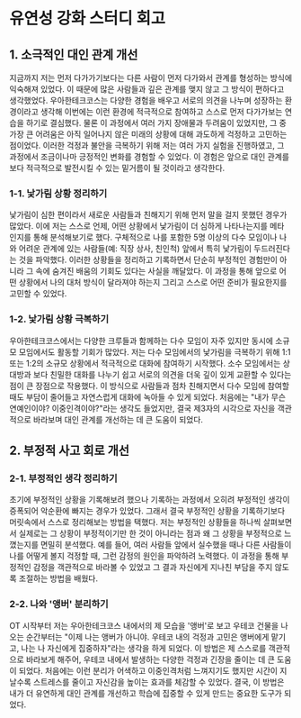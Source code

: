 # 유연성 강화 스터디 회고
## 1. 소극적인 대인 관계 개선
지금까지 저는 먼저 다가가기보다는 다른 사람이 먼저 다가와서 관계를 형성하는 방식에 익숙해져 있었다. 이 때문에 많은 사람들과 깊은 관계를 맺지 않고 그 방식이 편하다고 생각했었다. 우아한테크코스는 다양한 경험을 배우고 서로의 의견을 나누며 성장하는 환경이라고 생각해 이번에는 이런 환경에 적극적으로 참여하고 스스로 먼저 다가가보는 연습을 하기로 결심했다. 물론 이 과정에서 여러 가지 장애물과 두려움이 있었지만, 그 중 가장 큰 어려움은 아직 일어나지 않은 미래의 상황에 대해 과도하게 걱정하고 고민하는 점이었다. 이러한 걱정과 불안을 극복하기 위해 저는 여러 가지 실험을 진행하였고, 그 과정에서 조금이나마 긍정적인 변화를 경험할 수 있었다. 이 경험은 앞으로 대인 관계를 보다 적극적으로 발전시킬 수 있는 밑거름이 될 것이라고 생각한다.

### 1-1. 낯가림 상황 정리하기
낯가림이 심한 편이라서 새로운 사람들과 친해지기 위해 먼저 말을 걸지 못했던 경우가 많았다. 이에 저는 스스로 언제, 어떤 상황에서 낯가림이 더 심하게 나타나는지를 메타 인지를 통해 분석해보기로 했다. 구체적으로 나를 포함한 5명 이상의 다수 모임이나 나와 어려운 관계에 있는 사람들(예: 직장 상사, 친인척) 앞에서 특히 낯가림이 두드러진다는 것을 파악했다. 이러한 상황들을 정리하고 기록하면서 단순히 부정적인 경험만이 아니라 그 속에 숨겨진 배움의 기회도 있다는 사실을 깨달았다. 이 과정을 통해 앞으로 어떤 상황에서 나의 대처 방식이 달라져야 하는지 그리고 스스로 어떤 준비가 필요한지를 고민할 수 있었다.

### 1-2. 낯가림 상황 극복하기
우아한테크코스에서는 다양한 크루들과 함께하는 다수 모임이 자주 있지만 동시에 소규모 모임에서도 활동할 기회가 많았다. 저는 다수 모임에서의 낯가림을 극복하기 위해 1:1 또는 1:2의 소규모 상황에서 적극적으로 대화에 참여하기 시작했다. 소수 모임에서는 상대방과 보다 친밀한 대화를 나누기 쉽고 서로의 의견을 더욱 깊이 있게 교환할 수 있다는 점이 큰 장점으로 작용했다. 이 방식으로 사람들과 점차 친해지면서 다수 모임에 참여할 때도 부담이 줄어들고 자연스럽게 대화에 녹아들 수 있게 되었다. 처음에는 "내가 무슨 연예인이야? 이중인격이야?"라는 생각도 들었지만, 결국 제3자의 시각으로 자신을 객관적으로 바라보며 대인 관계를 개선하는 데 큰 도움이 되었다.

## 2. 부정적 사고 회로 개선
### 2-1. 부정적인 생각 정리하기
초기에 부정적인 상황을 기록해보려 했으나 기록하는 과정에서 오히려 부정적인 생각이 증폭되어 악순환에 빠지는 경우가 있었다. 그래서 결국 부정적인 상황을 기록하기보다 머릿속에서 스스로 정리해보는 방법을 택했다. 저는 부정적인 상황들을 하나씩 살펴보면서 실제로는 그 상황이 부정적이기만 한 것이 아니라는 점과 왜 그 상황을 부정적으로 느꼈는지를 면밀히 분석했다. 예를 들어, 여러 사람들 앞에서 실수했을 때나 다른 사람들이 나를 어떻게 볼지 걱정할 때, 그런 감정의 원인을 파악하려 노력했다. 이 과정을 통해 부정적인 감정을 객관적으로 바라볼 수 있었고 그 결과 자신에게 지나친 부담을 주지 않도록 조절하는 방법을 배웠다.

### 2-2. 나와 '앵버' 분리하기
OT 시작부터 저는 우아한테크코스 내에서의 제 모습을 '앵버'로 보고 우테코 건물을 나오는 순간부터는 "이제 나는 앵버가 아니야. 우테코 내의 걱정과 고민은 앵버에게 맡기고, 나는 나 자신에게 집중하자"라는 생각을 하게 되었다. 이 방법은 제 스스로를 객관적으로 바라보게 해주어, 우테코 내에서 발생하는 다양한 걱정과 긴장을 줄이는 데 큰 도움이 되었다. 처음에는 이런 분리가 어색하고 이중인격처럼 느껴지기도 했지만 시간이 지날수록 스트레스를 줄이고 자신감을 높이는 효과를 체감할 수 있었다. 결국, 이 방법은 내가 더 유연하게 대인 관계를 개선하고 학습에 집중할 수 있게 만드는 중요한 도구가 되었다.